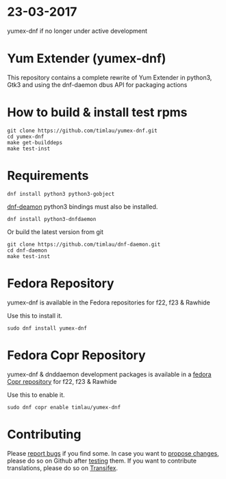 23-03-2017
==========
yumex-dnf if no longer under active development

Yum Extender (yumex-dnf)
=========================

This repository contains a complete rewrite of Yum Extender in python3, Gtk3 and using the dnf-daemon dbus API for
packaging actions


How to build & install test rpms
=================================
```
git clone https://github.com/timlau/yumex-dnf.git
cd yumex-dnf
make get-builddeps
make test-inst
```

Requirements
============

```
dnf install python3 python3-gobject 
```

[dnf-deamon](https://github.com/timlau/dnf-daemon) python3 bindings must also be installed.

```
dnf install python3-dnfdaemon
```

Or build the latest version from git

```
git clone https://github.com/timlau/dnf-daemon.git
cd dnf-daemon
make test-inst
```


Fedora Repository
=======================
yumex-dnf is available in the Fedora repositories for f22, f23 & Rawhide

Use this to install it.
```
sudo dnf install yumex-dnf
```

Fedora Copr Repository
=======================
yumex-dnf & dnddaemon development packages is available in a [fedora Copr repository](https://copr.fedoraproject.org/coprs/timlau/yumex-dnf/) for f22, f23 & Rawhide


Use this to enable it.
```
sudo dnf copr enable timlau/yumex-dnf
```

Contributing
============
Please [report bugs](https://github.com/timlau/yumex-dnf/issues) if you find some. In case you want to [propose changes](https://github.com/timlau/yumex-dnf/pulls), please do so on Github after [testing](https://github.com/timlau/yumex-dnf/wiki/Testing-yumex-for-developing) them. If you want to contribute translations, please do so on [Transifex](https://www.transifex.com/timlau/yumex/).
